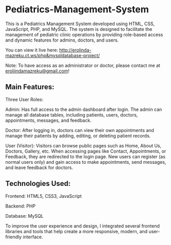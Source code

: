 # Pediatrics-Management-System

This is a Pediatrics Management System developed using HTML, CSS, JavaScript, PHP, and MySQL. The system is designed to facilitate the management of pediatric clinic operations by providing role-based access and dynamic features for admins, doctors, and users.

You can view it live here: http://erolinda-mazreku.ct.ws/php&mysqldatabase-project/

Note: To have access as an administrator or doctor, please contact me at eroliindamazreku@gmail.com!

## Main Features:
Three User Roles:

Admin: Has full access to the admin dashboard after login. The admin can manage all database tables, including patients, users, doctors, appointments, messages, and feedback.

Doctor: After logging in, doctors can view their own appointments and manage their patients by adding, editing, or deleting patient records.

User (Visitor): Visitors can browse public pages such as Home, About Us, Doctors, Gallery, etc. When accessing pages like Contact, Appointments, or Feedback, they are redirected to the login page. New users can register (as normal users only) and gain access to make appointments, send messages, and leave feedback for doctors.

## Technologies Used:
Frontend: HTML5, CSS3, JavaScript

Backend: PHP

Database: MySQL

To improve the user experience and design, I integrated several frontend libraries and tools that help create a more responsive, modern, and user-friendly interface. 
